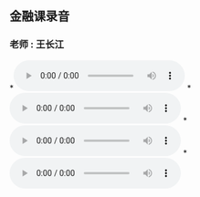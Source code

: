 ## 金融课录音
### 老师 : 王长江

*![6.4上午](mp3/6.4am.mp3)
*![6.4下午](mp3/6.4pm.mp3)
*![6.5上午](mp3/6.5am.mp3)
*![6.5下午](mp3/6.5pm.mp3)